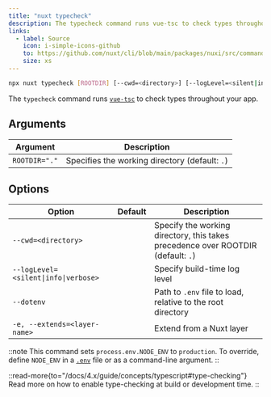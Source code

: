 ```yaml
---
title: "nuxt typecheck"
description: The typecheck command runs vue-tsc to check types throughout your app.
links:
  - label: Source
    icon: i-simple-icons-github
    to: https://github.com/nuxt/cli/blob/main/packages/nuxi/src/commands/typecheck.ts
    size: xs
---
```


<!--typecheck-cmd-->
```bash [Terminal]
npx nuxt typecheck [ROOTDIR] [--cwd=<directory>] [--logLevel=<silent|info|verbose>] [--dotenv] [-e, --extends=<layer-name>]
```
<!--/typecheck-cmd-->

The `typecheck` command runs [`vue-tsc`](https://github.com/vuejs/language-tools/tree/master/packages/tsc) to check types throughout your app.

## Arguments

<!--typecheck-args-->
Argument | Description
--- | ---
`ROOTDIR="."` | Specifies the working directory (default: `.`)
<!--/typecheck-args-->

## Options

<!--typecheck-opts-->
Option | Default | Description
--- | --- | ---
`--cwd=<directory>` |  | Specify the working directory, this takes precedence over ROOTDIR (default: `.`)
`--logLevel=<silent\|info\|verbose>` |  | Specify build-time log level
`--dotenv` |  | Path to `.env` file to load, relative to the root directory
`-e, --extends=<layer-name>` |  | Extend from a Nuxt layer
<!--/typecheck-opts-->

::note
This command sets `process.env.NODE_ENV` to `production`. To override, define `NODE_ENV` in a [`.env`](/docs/4.x/guide/directory-structure/env) file or as a command-line argument.
::

::read-more{to="/docs/4.x/guide/concepts/typescript#type-checking"}
Read more on how to enable type-checking at build or development time.
::
